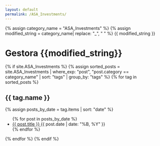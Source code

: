 ```yaml
---
layout: default
permalink: /ASA_Investments/
---
```


{% assign category_name = "ASA_Investments" %}
{% assign modified_string = category_name| replace: "_", " " %}
{{ modified_string }}
<h1>Gestora {{modified_string}}</h1>
{% if site.ASA_Investments %}
{% assign sorted_posts = site.ASA_Investments | where_exp: "post", "post.category == category_name" | sort: "tags" | group_by: "tags" %}
{% for tag in sorted_posts %}
<h2>{{ tag.name }}</h2>
{% assign posts_by_date = tag.items | sort: "date" %}
<ul>
{% for post in posts_by_date %}
<li><a href="{{ post.url | relative_url }}">{{ post.title }} </a><span>{{ post.date | date: "%B, %Y" }}</span></li>
{% endfor %}
</ul>
{% endfor %}
{% endif %}
